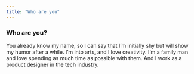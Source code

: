 ```yaml
---
title: "Who are you"
---
```

### Who are you?

You already know my name, so I can say that I’m initially shy but will show my humor after a while. I’m into arts, and I love creativity. I’m a family man and love spending as much time as possible with them. And I work as a product designer in the tech industry.